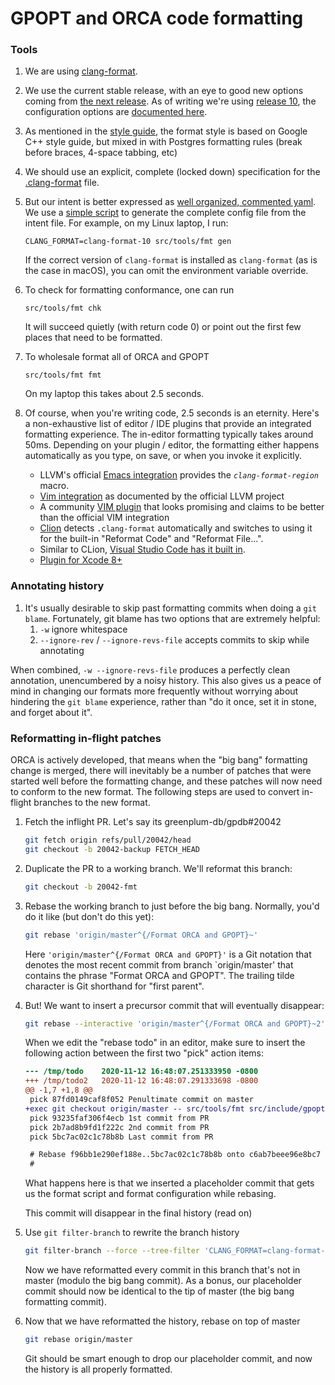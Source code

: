 # GPOPT and ORCA code formatting

### Tools

[clang-format-style-options]: https://clang.llvm.org/docs/ClangFormatStyleOptions.html
[clang-format-style-options.10]: https://releases.llvm.org/10.0.0/tools/clang/docs/ClangFormatStyleOptions.html
[clang-format.10]: https://releases.llvm.org/10.0.0/tools/clang/docs/ClangFormat.html

1. We are using [clang-format](https://clang.llvm.org/docs/ClangFormat.html).

1. We use the current stable release, with an eye to good new options coming from [the next release][clang-format-style-options].
   As of writing we're using [release 10][clang-format.10],
   the configuration options are [documented here][clang-format-style-options.10].

1. As mentioned in the [style guide](StyleGuide.md), the format style is based on Google C++ style guide,
   but mixed in with Postgres formatting rules (break before braces, 4-space tabbing, etc)

1. We should use an explicit, complete (locked down) specification for the [.clang-format](.clang-format) file.

1. But our intent is better expressed as [well organized, commented yaml](clang-format.intent.yaml).
   We use a [simple script](../../../src/tools/fmt) to generate the complete config file from the intent file. For example, on my Linux laptop, I run:

   ```shell
   CLANG_FORMAT=clang-format-10 src/tools/fmt gen
   ```

   If the correct version of `clang-format` is installed as `clang-format` (as is the case in macOS), you can omit the environment variable override.

1. To check for formatting conformance, one can run

   ```shell
   src/tools/fmt chk
   ```

   It will succeed quietly (with return code 0) or point out the first few places that need to be formatted.

1. To wholesale format all of ORCA and GPOPT

   ```shell
   src/tools/fmt fmt
   ```

   On my laptop this takes about 2.5 seconds.

1. Of course, when you're writing code, 2.5 seconds is an eternity.
   Here's a non-exhaustive list of editor / IDE plugins that provide an
   integrated formatting experience.
   The in-editor formatting typically takes around 50ms.
   Depending on your plugin / editor,
   the formatting either happens automatically as you type, on save,
   or when you invoke it explicitly.

   [int.emacs]: https://clang.llvm.org/docs/ClangFormat.html#emacs-integration
   * LLVM's official [Emacs integration][int.emacs] provides the _`clang-format-region`_ macro.

   [int.vim]: https://clang.llvm.org/docs/ClangFormat.html#vim-integration
   * [Vim integration][int.vim] as documented by the official LLVM project

   [int.altvim]: https://github.com/rhysd/vim-clang-format
   * A community [VIM plugin][int.altvim] that looks promising and claims to be better than the official VIM integration

   [int.clion]: https://www.jetbrains.com/help/clion/clangformat-as-alternative-formatter.html
   * [Clion][int.clion] detects `.clang-format` automatically and switches to using it for the built-in "Reformat Code" and "Reformat File...".

   [int.vscode]: https://code.visualstudio.com/docs/cpp/cpp-ide#_code-formatting
   * Similar to CLion, [Visual Studio Code has it built in][int.vscode].

   [int.xcode8]: https://github.com/mapbox/XcodeClangFormat
   * [Plugin for Xcode 8+][int.xcode8]

### Annotating history
1. It's usually desirable to skip past formatting commits when doing a `git blame`. Fortunately, git blame has two options that are extremely helpful:
    1. `-w` ignore whitespace
    1. `--ignore-rev` / `--ignore-revs-file` accepts commits to skip while annotating

  When combined, `-w --ignore-revs-file` produces a perfectly clean annotation, unencumbered by a noisy history. This also gives us a peace of mind in changing our formats more frequently without worrying about hindering the `git blame` experience, rather than "do it once, set it in stone, and forget about it".

### Reformatting in-flight patches
ORCA is actively developed, that means when the "big bang" formatting change is merged,
there will inevitably be a number of patches that were started well before the formatting change,
and these patches will now need to conform to the new format.
The following steps are used to convert in-flight branches to the new format.

1. Fetch the inflight PR. Let's say its greenplum-db/gpdb#20042

   ```sh
   git fetch origin refs/pull/20042/head
   git checkout -b 20042-backup FETCH_HEAD
   ```

1. Duplicate the PR to a working branch. We'll reformat this branch:
   ```sh
   git checkout -b 20042-fmt
   ```

1. Rebase the working branch to just before the big bang.
   Normally, you'd do it like (but don't do this yet):

   ```sh
   git rebase 'origin/master^{/Format ORCA and GPOPT}~'
   ```

   Here `'origin/master^{/Format ORCA and GPOPT}'` is a Git notation that denotes
   the most recent commit from branch `origin/master' that contains the phrase
   "Format ORCA and GPOPT". The trailing tilde character is Git shorthand for "first parent".

1. But! We want to insert a precursor commit that will eventually disappear:

   ```sh
   git rebase --interactive 'origin/master^{/Format ORCA and GPOPT}~2'
   ```

   When we edit the "rebase todo" in an editor, make sure to insert the
   following action between the first two "pick" action items:

   ```diff
   --- /tmp/todo	2020-11-12 16:48:07.251333950 -0800
   +++ /tmp/todo2	2020-11-12 16:48:07.291333698 -0800
   @@ -1,7 +1,8 @@
    pick 87fd0149caf8f052 Penultimate commit on master
   +exec git checkout origin/master -- src/tools/fmt src/include/gpopt/.clang-format src/backend/gpopt/.clang-format src/backend/gporca/.clang-format; git commit -m 'this commit will disappear'
    pick 93235faf306f4ecb 1st commit from PR
    pick 2b7ad8b9fd1f222c 2nd commit from PR
    pick 5bc7ac02c1c78b8b Last commit from PR

    # Rebase f96bb1e290ef188e..5bc7ac02c1c78b8b onto c6ab7beee96e8bc7 (2 commands)
    #
   ```

   What happens here is that we inserted a placeholder commit that gets us the
   format script and format configuration while rebasing.

   This commit will disappear in the final history (read on)

1. Use `git filter-branch` to rewrite the branch history

   ```sh
   git filter-branch --force --tree-filter 'CLANG_FORMAT=clang-format-10 src/tools/fmt fmt; CLANG_FORMAT=clang-format-10 src/tools/fmt fmt' origin/master..
   ```

   Now we have reformatted every commit in this branch that's not in master (modulo the big bang commit).
   As a bonus, our placeholder commit should now be identical to the tip of master (the big bang formatting commit).

1. Now that we have reformatted the history, rebase on top of master

   ```sh
   git rebase origin/master
   ```

   Git should be smart enough to drop our placeholder commit, and now the history is all properly formatted.
